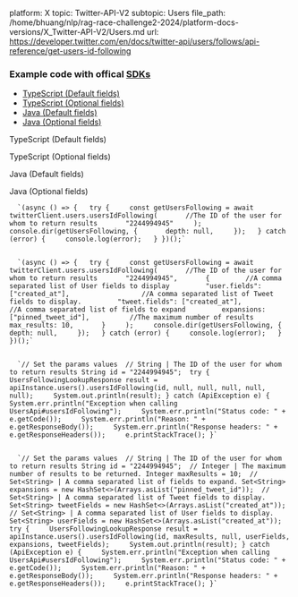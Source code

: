 platform: X
topic: Twitter-API-V2
subtopic: Users
file_path: /home/bhuang/nlp/rag-race-challenge2-2024/platform-docs-versions/X_Twitter-API-V2/Users.md
url: https://developer.twitter.com/en/docs/twitter-api/users/follows/api-reference/get-users-id-following


### Example code with offical [SDKs](https://developer.twitter.com/en/docs/twitter-api/tools-and-libraries/sdks/overview)

* [TypeScript (Default fields)](#tab0)
* [TypeScript (Optional fields)](#tab1)
* [Java (Default fields)](#tab2)
* [Java (Optional fields)](#tab3)

TypeScript (Default fields)

TypeScript (Optional fields)

Java (Default fields)

Java (Optional fields)

      `(async () => {   try {     const getUsersFollowing = await twitterClient.users.usersIdFollowing(       //The ID of the user for whom to return results       "2244994945"     );     console.dir(getUsersFollowing, {       depth: null,     });   } catch (error) {     console.log(error);   } })();`
    

      `(async () => {   try {     const getUsersFollowing = await twitterClient.users.usersIdFollowing(       //The ID of the user for whom to return results       "2244994945",       {         //A comma separated list of User fields to display         "user.fields": ["created_at"],                  //A comma separated list of Tweet fields to display.         "tweet.fields": ["created_at"],                  //A comma separated list of fields to expand         expansions: ["pinned_tweet_id"],          //The maximum number of results         max_results: 10,       }     );     console.dir(getUsersFollowing, {       depth: null,     });   } catch (error) {     console.log(error);   } })();`
    

      `// Set the params values  // String | The ID of the user for whom to return results String id = "2244994945";  try {     UsersFollowingLookupResponse result = apiInstance.users().usersIdFollowing(id, null, null, null, null, null);     System.out.println(result); } catch (ApiException e) {     System.err.println("Exception when calling UsersApi#usersIdFollowing");     System.err.println("Status code: " + e.getCode());     System.err.println("Reason: " + e.getResponseBody());     System.err.println("Response headers: " + e.getResponseHeaders());     e.printStackTrace(); }`
    

      `// Set the params values  // String | The ID of the user for whom to return results String id = "2244994945";  // Integer | The maximum number of results to be returned. Integer maxResults = 10;  // Set<String> | A comma separated list of fields to expand. Set<String> expansions = new HashSet<>(Arrays.asList("pinned_tweet_id"));  // Set<String> | A comma separated list of Tweet fields to display. Set<String> tweetFields = new HashSet<>(Arrays.asList("created_at"));   // Set<String> | A comma separated list of User fields to display. Set<String> userFields = new HashSet<>(Arrays.asList("created_at"));  try {     UsersFollowingLookupResponse result = apiInstance.users().usersIdFollowing(id, maxResults, null, userFields, expansions, tweetFields);     System.out.println(result); } catch (ApiException e) {     System.err.println("Exception when calling UsersApi#usersIdFollowing");     System.err.println("Status code: " + e.getCode());     System.err.println("Reason: " + e.getResponseBody());     System.err.println("Response headers: " + e.getResponseHeaders());     e.printStackTrace(); }`